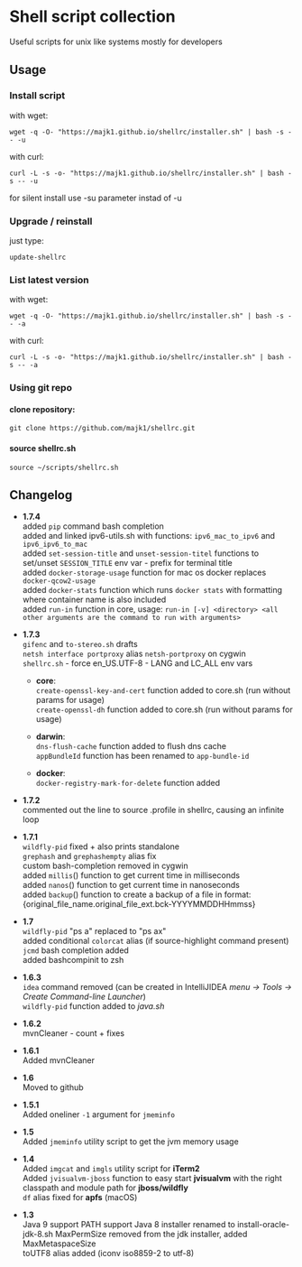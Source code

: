 # Shell script collection

Useful scripts for unix like systems mostly for developers

## Usage

### Install script

with wget:
```
wget -q -O- "https://majk1.github.io/shellrc/installer.sh" | bash -s -- -u
```

with curl:
```
curl -L -s -o- "https://majk1.github.io/shellrc/installer.sh" | bash -s -- -u
```

for silent install use -su parameter instad of -u

### Upgrade / reinstall

just type:
```
update-shellrc
```

### List latest version

with wget:
```
wget -q -O- "https://majk1.github.io/shellrc/installer.sh" | bash -s -- -a
```

with curl:
```
curl -L -s -o- "https://majk1.github.io/shellrc/installer.sh" | bash -s -- -a
```

### Using git repo


#### clone repository:

```
git clone https://github.com/majk1/shellrc.git
```

#### source shellrc.sh  

```
source ~/scripts/shellrc.sh
```

## Changelog

 * **1.7.4**  
   added `pip` command bash completion  
   added and linked ipv6-utils.sh with functions: `ipv6_mac_to_ipv6` and `ipv6_ipv6_to_mac`  
   added `set-session-title` and `unset-session-titel` functions to set/unset `SESSION_TITLE` env var - prefix for terminal title  
   added `docker-storage-usage` function for mac os docker replaces `docker-qcow2-usage`  
   added `docker-stats` function which runs `docker stats` with formatting where container name is also included  
   added `run-in` function in core, usage: `run-in [-v] <directory> <all other arguments are the command to run with arguments>`  

 * **1.7.3**  
   `gifenc` and `to-stereo.sh` drafts  
   `netsh interface portproxy` alias `netsh-portproxy` on cygwin  
   `shellrc.sh` - force en_US.UTF-8 - LANG and LC_ALL env vars  

   - **core**:  
     `create-openssl-key-and-cert` function added to core.sh (run without params for usage)  
     `create-openssl-dh` function added to core.sh (run without params for usage)  

   - **darwin**:  
     `dns-flush-cache` function added to flush dns cache  
     `appBundleId` function has been renamed to `app-bundle-id`  

   - **docker**:  
     `docker-registry-mark-for-delete` function added  


 * **1.7.2**  
   commented out the line to source .profile in shellrc, causing an infinite loop

 * **1.7.1**  
   `wildfly-pid` fixed + also prints standalone  
   `grephash` and `grephashempty` alias fix  
   custom bash-completion removed in cygwin  
   added `millis`() function to get current time in milliseconds  
   added `nanos`() function to get current time in nanoseconds  
   added `backup`() function to create a backup of a file in format: {original_file_name.original_file_ext.bck-YYYYMMDDHHmmss}  

 * **1.7**  
   `wildfly-pid` "ps a" replaced to "ps ax"  
   added conditional `colorcat` alias (if source-highlight command present)   
   `jcmd` bash completion added  
   added bashcompinit to zsh  

 * **1.6.3**  
   `idea` command removed (can be created in IntelliJIDEA *menu -> Tools -> Create Command-line Launcher*)  
   `wildfly-pid` function added to *java.sh*  

 * **1.6.2**  
   mvnCleaner - count + fixes

 * **1.6.1**  
   Added mvnCleaner

 * **1.6**  
   Moved to github  

 * **1.5.1**  
   Added oneliner `-1` argument for `jmeminfo`

 * **1.5**  
   Added `jmeminfo` utility script to get the jvm memory usage

 * **1.4**  
   Added `imgcat` and `imgls` utility script for **iTerm2**  
   Added `jvisualvm-jboss` function to easy start **jvisualvm** with the right classpath and module path for **jboss/wildfly**  
   `df` alias fixed for **apfs** (macOS)  

 * **1.3**  
   Java 9 support PATH support
   Java 8 installer renamed to install-oracle-jdk-8.sh
   MaxPermSize removed from the jdk installer, added MaxMetaspaceSize  
   toUTF8 alias added (iconv iso8859-2 to utf-8)
